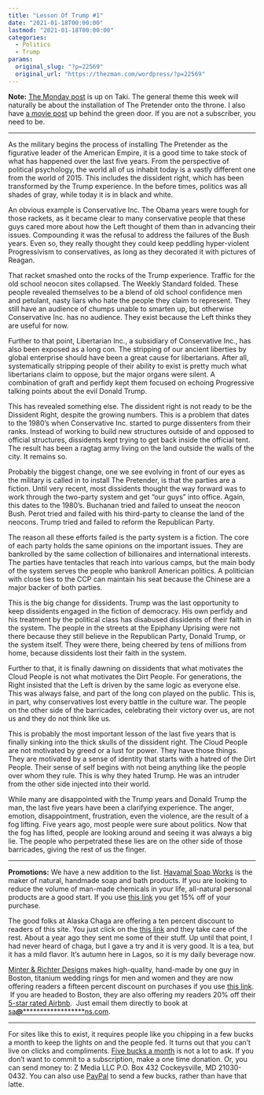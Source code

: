 ```yaml
---
title: "Lesson Of Trump #1"
date: "2021-01-18T00:00:00"
lastmod: "2021-01-18T00:00:00"
categories:
  - Politics
  - Trump
params:
  original_slug: "?p=22569"
  original_url: "https://thezman.com/wordpress/?p=22569"
---
```


**Note:**
<a href="https://www.takimag.com/article/after-the-fall/" rel="noopener"
target="_blank">The Monday post</a> is up on Taki. The general theme
this week will naturally be about the installation of The Pretender onto
the throne. I also have
<a href="https://www.subscribestar.com/posts/257442" rel="noopener"
target="_blank">a movie post</a> up behind the green door. If you are
not a subscriber, you need to be.

------------------------------------------------------------------------

As the military begins the process of installing The Pretender as the
figurative leader of the American Empire, it is a good time to take
stock of what has happened over the last five years. From the
perspective of political psychology, the world all of us inhabit today
is a vastly different one from the world of 2015. This includes the
dissident right, which has been transformed by the Trump experience. In
the before times, politics was all shades of gray, while today it is in
black and white.

An obvious example is Conservative Inc. The Obama years were tough for
those rackets, as it became clear to many conservative people that these
guys cared more about how the Left thought of them than in advancing
their issues. Compounding it was the refusal to address the failures of
the Bush years. Even so, they really thought they could keep peddling
hyper-violent Progressivism to conservatives, as long as they decorated
it with pictures of Reagan.

That racket smashed onto the rocks of the Trump experience. Traffic for
the old school neocon sites collapsed. The Weekly Standard folded. These
people revealed themselves to be a blend of old school confidence men
and petulant, nasty liars who hate the people they claim to represent.
They still have an audience of chumps unable to smarten up, but
otherwise Conservative Inc. has no audience. They exist because the Left
thinks they are useful for now.

Further to that point, Libertarian Inc., a subsidiary of Conservative
Inc., has also been exposed as a long con. The stripping of our ancient
liberties by global enterprise should have been a great cause for
libertarians. After all, systematically stripping people of their
ability to exist is pretty much what libertarians claim to oppose, but
the major organs were silent. A combination of graft and perfidy kept
them focused on echoing Progressive talking points about the evil Donald
Trump.

This has revealed something else. The dissident right is not ready to be
the Dissident Right, despite the growing numbers. This is a problem that
dates to the 1980’s when Conservative Inc. started to purge dissenters
from their ranks. Instead of working to build new structures outside of
and opposed to official structures, dissidents kept trying to get back
inside the official tent. The result has been a ragtag army living on
the land outside the walls of the city. It remains so.

Probably the biggest change, one we see evolving in front of our eyes as
the military is called in to install The Pretender, is that the parties
are a fiction. Until very recent, most dissidents thought the way
forward was to work through the two-party system and get “our guys” into
office. Again, this dates to the 1980’s. Buchanan tried and failed to
unseat the neocon Bush. Perot tried and failed with his third-party to
cleanse the land of the neocons. Trump tried and failed to reform the
Republican Party.

The reason all these efforts failed is the party system is a fiction.
The core of each party holds the same opinions on the important issues.
They are bankrolled by the same collection of billionaires and
international interests. The parties have tentacles that reach into
various camps, but the main body of the system serves the people who
bankroll American politics. A politician with close ties to the CCP can
maintain his seat because the Chinese are a major backer of both
parties.

This is the big change for dissidents. Trump was the last opportunity to
keep dissidents engaged in the fiction of democracy. His own perfidy and
his treatment by the political class has disabused dissidents of their
faith in the system. The people in the streets at the Epiphany Uprising
were not there because they still believe in the Republican Party,
Donald Trump, or the system itself. They were there, being cheered by
tens of millions from home, because dissidents lost their faith in the
system.

Further to that, it is finally dawning on dissidents that what motivates
the Cloud People is not what motivates the Dirt People. For generations,
the Right insisted that the Left is driven by the same logic as everyone
else. This was always false, and part of the long con played on the
public. This is, in part, why conservatives lost every battle in the
culture war. The people on the other side of the barricades, celebrating
their victory over us, are not us and they do not think like us.

This is probably the most important lesson of the last five years that
is finally sinking into the thick skulls of the dissident right. The
Cloud People are not motivated by greed or a lust for power. They have
those things. They are motivated by a sense of identity that starts with
a hatred of the Dirt People. Their sense of self begins with not being
anything like the people over whom they rule. This is why they hated
Trump. He was an intruder from the other side injected into their world.

While many are disappointed with the Trump years and Donald Trump the
man, the last five years have been a clarifying experience. The anger,
emotion, disappointment, frustration, even the violence, are the result
of a fog lifting. Five years ago, most people were sure about politics.
Now that the fog has lifted, people are looking around and seeing it was
always a big lie. The people who perpetrated these lies are on the other
side of those barricades, giving the rest of us the finger.

------------------------------------------------------------------------

**Promotions:** We have a new addition to the list.
<a href="https://havamalsoapworks.com/" rel="noopener"
target="_blank">Havamal Soap Works</a> is the maker of natural, handmade
soap and bath products. If you are looking to reduce the volume of
man-made chemicals in your life, all-natural personal products are a
good start. If you use
<a href="https://havamalsoapworks.com/discount/ZMAN" rel="noopener"
target="_blank">this link</a> you get 15% off of your purchase.

The good folks at Alaska Chaga are offering a ten percent discount to
readers of this site. You just click on the
<a href="https://alaskachaga.us/discount/ZMAN" rel="noopener noreferrer"
target="_blank">this link</a> and they take care of the rest. About a
year ago they sent me some of their stuff. Up until that point, I had
never heard of chaga, but I gave a try and it is very good. It is a tea,
but it has a mild flavor. It’s autumn here in Lagos, so it is my daily
beverage now.

<a href="https://www.minterandrichterdesigns.com/"
rel="noreferrer nofollow noopener" target="_blank">Minter &amp; Richter
Designs</a> makes high-quality, hand-made by one guy in Boston, titanium
wedding rings for men and women and they are now offering readers a
fifteen percent discount on purchases if you use
<a href="https://www.minterandrichterdesigns.com/discount/ZMAN"
rel="noreferrer nofollow noopener" target="_blank">this link</a>. 
 <span class="highlight"><span class="colour"><span class="font"><span class="size">If
you are headed to Boston, they are also offering my readers 20% off
their <a
href="https://www.airbnb.com/users/7988017/listings?user_id=7988017&amp;s=3"
rel="noopener noreferrer" target="_blank">5-star rated Airbnb</a>.  Just
email them directly to book at
<a href="mailto:sa***@*********************ns.com"
data-original-string="mN0cAXRVx7NCSpnw7Jx3Cg==cb7c98C3AYOxyyokHyPQfJAfU/VwXTVXenvzHTuSEE6/SBTQweRaycliIhG8hP1IcPo"><span
class="apbct-email-encoder"
data-original-string="uFUSFeXO/zS4FMTRTwXPeQ==cb7HTqTNpaIm1/7m4wKk8OGzQVK0DW6JE0nIxqRHOcS16Qgf6SFo2WXkj9eeA3S1/5l"
title="This contact has been encoded by Anti-Spam by CleanTalk. Click to decode. To finish the decoding make sure that JavaScript is enabled in your browser.">sa<span
class="apbct-blur">***</span>@<span
class="apbct-blur">*********************</span>ns.com</span></a>.</span></span></span></span>

------------------------------------------------------------------------

For sites like this to exist, it requires people like you chipping in a
few bucks a month to keep the lights on and the people fed. It turns out
that you can’t live on clicks and compliments.
<a href="https://www.subscribestar.com/the-z-blog"
rel="noopener noreferrer" target="_blank">Five bucks a month</a> is not
a lot to ask. If you don’t want to commit to a subscription, make a one
time donation. Or, you can send money to: Z Media LLC P.O. Box 432
Cockeysville, MD 21030-0432. You can also use <a
href="https://www.paypal.com/cgi-bin/webscr?cmd=_s-xclick&amp;hosted_button_id=UDAS2Q8JYA6CN&amp;source=url"
rel="noopener noreferrer" target="_blank">PayPal</a> to send a few
bucks, rather than have that latte.
